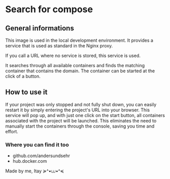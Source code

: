 # Search for compose

## General informations

This image is used in the local development environment. It provides a service that is used as standard in the Nginx
proxy.

If you call a URL where no service is stored, this service is used.

It searches through all available containers and finds the matching container that contains the domain.
The container can be started at the click of a button.

## How to use it

If your project was only stopped and not fully shut down, you can easily restart it by simply entering the project's URL
into your browser. This service will pop up, and with just one click on the start button, all containers
associated with the project will be launched. This eliminates the need to manually start the containers through the
console, saving you time and effort.

### Where you can find it too

* github.com/andersundsehr
* hub.docker.com

Made by me, Itay ≽^•⩊•^≼